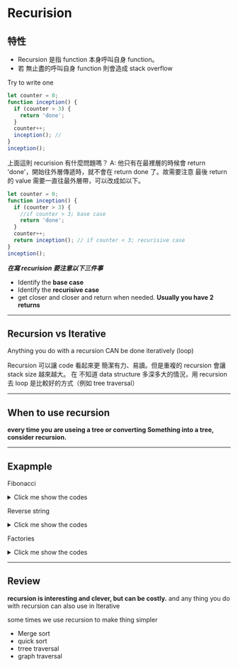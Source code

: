 # Recurision

## 特性

- Recursion 是指 function 本身呼叫自身 function。
- 若 無止盡的呼叫自身 function 則會造成 stack overflow

Try to write one

```javascript
let counter = 0;
function inception() {
  if (counter > 3) {
    return 'done';
  }
  counter++;
  inception(); //
}
inception();
```

上面這則 recurision 有什麼問題嗎？
A: 他只有在最裡層的時候會 return 'done'，開始往外層傳遞時，就不會在 return done 了。故需要注意 最後 return 的 value 需要一直往最外層帶，可以改成如以下。

```javascript
let counter = 0;
function inception() {
  if (counter > 3) {
    //if counter > 3; base case
    return 'done';
  }
  counter++;
  return inception(); // if counter < 3; recurisive case
}
inception();
```

**_在寫 recurision 要注意以下三件事_**

- Identify the **base case**
- Identify the **recurisive case**
- get closer and closer and return when needed. **Usually you have 2 returns**

---

## Recursion vs Iterative

Anything you do with a recursion CAN be done iteratively (loop)

Recursion 可以讓 code 看起來更 簡潔有力、易讀。但是重複的 recursion 會讓 stack size 越來越大。 在 不知道 data structure 多深多大的情況，用 recursion 去 loop 是比較好的方式（例如 tree traversal）

---

## When to use recursion

**every time you are useing a tree or converting Something into a tree, consider recursion.**

---

## Exapmple

Fibonacci

<details><summary>Click me show the codes</summary>
<p>

```javascript
// Given a number N return the index value of the Fibonacci sequence, where the sequence is:

// 0, 1, 1, 2, 3, 5, 8, 13, 21, 34, 55, 89, 144 ...
// the pattern of the sequence is that each value is the sum of the 2 previous values, that means that for N=5 → 2+3

//For example: fibonacciRecursive(6) should return 8

function fibonacciRecursive(n) {
  // Recursive for Big-O (2^n)
  if (n === 0) return 0;
  if (n === 1) return 1;
  return fibonacciRecursive(n - 1) + fibonacciRecursive(n - 2);
}

const b = fibonacciRecursive(10);
console.log(b);

function fibonacciIterative(n) {
  // Iterative for Big-O(n)
  if (n === 0) return 0;
  if (n === 1) return 1;
  let a = 0;
  let b = 1;
  let c = a + b;
  for (let i = 2; i < n; i++) {
    const tmp = c;
    c = c + b;
    b = tmp;
  }
  return c;
}
const a = fibonacciIterative(10);
console.log(a);
```

</p>
</details>

Reverse string

<details><summary>Click me show the codes</summary>
<p>

```javascript
//Implement a function that reverses a string using iteration...and then recursion!
function reverseString(str) {
  let str_split = str.split('');
  let res = [];
  for (let i = str_split.length - 1; i >= 0; i--) {
    res.push(str_split[i]);
  }
  return res.join('');
}

function reverseStringRecursion(str, stack = []) {
  if (str.split('').length === 0) {
    return stack.join('');
  }
  const str_split = str.split('');
  const tmp = str_split.pop();
  const lastStr = str_split.join('');
  stack.push(tmp);
  return reverseStringRecursion(lastStr, stack);
}

console.log(reverseStringRecursion('yoyo mastery'));

//should return: 'yretsam oyoy'
```

</p>
</details>

Factories

<details><summary>Click me show the codes</summary>
<p>

```javascript
// Write two functions that finds the factorial of any number. One should use recursive, the other should just use a for loop

// 5! = 5*4*3*2*1

function findFactorialRecursive(number) {
  if (number > 0) {
    return number * findFactorialRecursive(number - 1);
  }
  return 1;
}
console.log(findFactorialRecursive(5));

function findFactorialIterative(number) {
  let answer = 1;
  for (let i = number; i > 0; i--) {
    answer = answer * i;
  }
  return answer;
}
```

</p>
</details>

---

## Review

**recursion is interesting and clever, but can be costly.** and any thing you do with recursion can also use in Iterative

some times we use recursion to make thing simpler

- Merge sort
- quick sort
- trree traversal
- graph traversal
